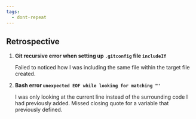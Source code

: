 ```yaml
---
tags:
  - dont-repeat
---
```


## Retrospective

1. **Git recursive error when setting up `.gitconfig` file `includeIf`**

	Failed to noticed how I was including the same file within the target file created.

2. **Bash error `unexpected EOF while looking for matching "'`**

	I was only looking at the current line instead of the surrounding code I had previously added. 
	Missed closing quote for a variable that previously defined.

